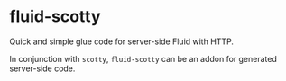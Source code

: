 # fluid-scotty

Quick and simple glue code for server-side Fluid with HTTP.

In conjunction with `scotty`, `fluid-scotty` can be an addon for generated server-side code.
